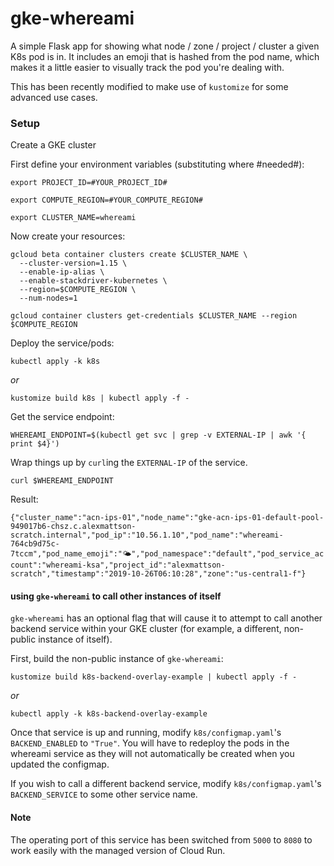 # gke-whereami
A simple Flask app for showing what node / zone / project / cluster a given K8s pod is in. It includes an emoji that is hashed from the pod name, which makes it a little easier to visually track the pod you're dealing with.

This has been recently modified to make use of `kustomize` for some advanced use cases. 


### Setup

Create a GKE cluster 

First define your environment variables (substituting where #needed#):

```
export PROJECT_ID=#YOUR_PROJECT_ID#

export COMPUTE_REGION=#YOUR_COMPUTE_REGION#

export CLUSTER_NAME=whereami

```

Now create your resources:

```
gcloud beta container clusters create $CLUSTER_NAME \
  --cluster-version=1.15 \
  --enable-ip-alias \
  --enable-stackdriver-kubernetes \
  --region=$COMPUTE_REGION \
  --num-nodes=1

gcloud container clusters get-credentials $CLUSTER_NAME --region $COMPUTE_REGION

```

Deploy the service/pods:

```
kubectl apply -k k8s
```

*or*

```
kustomize build k8s | kubectl apply -f -
```

Get the service endpoint:
```
WHEREAMI_ENDPOINT=$(kubectl get svc | grep -v EXTERNAL-IP | awk '{ print $4}')
```

Wrap things up by `curl`ing the `EXTERNAL-IP` of the service. 

```curl $WHEREAMI_ENDPOINT```

Result:

```{"cluster_name":"acn-ips-01","node_name":"gke-acn-ips-01-default-pool-949017b6-chsz.c.alexmattson-scratch.internal","pod_ip":"10.56.1.10","pod_name":"whereami-764cb9d75c-7tccm","pod_name_emoji":"🌤","pod_namespace":"default","pod_service_account":"whereami-ksa","project_id":"alexmattson-scratch","timestamp":"2019-10-26T06:10:28","zone":"us-central1-f"}```


#### using `gke-whereami` to call other instances of itself 

`gke-whereami` has an optional flag that will cause it to attempt to call another backend service within your GKE cluster (for example, a different, non-public instance of itself). 

First, build the non-public instance of `gke-whereami`:

```
kustomize build k8s-backend-overlay-example | kubectl apply -f -
```

*or*

```
kubectl apply -k k8s-backend-overlay-example
```

Once that service is up and running, modify `k8s/configmap.yaml`'s `BACKEND_ENABLED` to `"True"`. You will have to redeploy the pods in the whereami service as they will not automatically be created when you updated the configmap.

If you wish to call a different backend service, modify `k8s/configmap.yaml`'s `BACKEND_SERVICE` to some other service name. 


#### Note

The operating port of this service has been switched from `5000` to `8080` to work easily with the managed version of Cloud Run.


